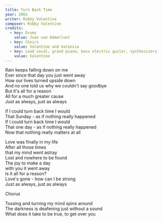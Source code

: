 ```yaml
---
title: Turn Back Time
year: 2002
writer: Robby Valentine
composer: Robby Valentine
credits:
  - key: Drums
    value: Juan van Emmerloot
  - key: Choirs
    value: Valentine and Valensia
  - key: Lead vocal, grand piano, bass electric guitar, synthesizers
    value: Valentine
---
```


<p>Rain keeps falling down on me<br />
Ever since that day you just went away<br />
How our lives turned upside down<br />
And no one told us why we couldn't say goodbye<br />
But it's all for a reason<br />
All for a much greater cause<br />
Just as always, just as always</p>

<p>If I could turn back time I would<br />
That Sunday - as if nothing really happened<br />
If I could turn back time I would<br />
That one day - as if nothing really happened<br />
Now that nothing really matters at all</p>

<p>Love was finally in my life<br />
After all those times<br />
that my mind went astray<br />
Lost and nowhere to be found<br />
The joy to make a day<br />
with you it went away<br />
Is it all for a reason?<br />
Love's gone - how can I be strong<br />
Just as always, just as always</p>

<p>Chorus

<p>Tossing and turning my mind spins around<br />
The darkness is deafening just without a sound<br />
What does it take to be true, to get over you</p>